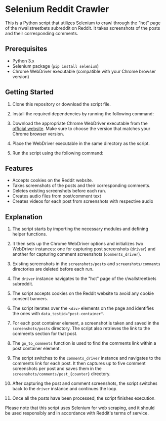 # Selenium Reddit Crawler

This is a Python script that utilizes Selenium to crawl through the "hot" page of the r/wallstreetbets subreddit on Reddit. It takes screenshots of the posts and their corresponding comments.

## Prerequisites

- Python 3.x
- Selenium package (`pip install selenium`)
- Chrome WebDriver executable (compatible with your Chrome browser version)

## Getting Started

1. Clone this repository or download the script file.

2. Install the required dependencies by running the following command:

3. Download the appropriate Chrome WebDriver executable from the [official website](https://sites.google.com/a/chromium.org/chromedriver/downloads). Make sure to choose the version that matches your Chrome browser version.

4. Place the WebDriver executable in the same directory as the script.

5. Run the script using the following command:



## Features

- Accepts cookies on the Reddit website.
- Takes screenshots of the posts and their corresponding comments.
- Deletes existing screenshots before each run.
- Creates audio files from post/comment text
- Creates videos for each post from screenshots with respective audio

## Explanation

1. The script starts by importing the necessary modules and defining helper functions.

2. It then sets up the Chrome WebDriver options and initializes two WebDriver instances: one for capturing post screenshots (`driver`) and another for capturing comment screenshots (`comments_driver`).

3. Existing screenshots in the `screenshots/posts` and `screenshots/comments` directories are deleted before each run.

4. The `driver` instance navigates to the "hot" page of the r/wallstreetbets subreddit.

5. The script accepts cookies on the Reddit website to avoid any cookie consent banners.

6. The script iterates over the `<div>` elements on the page and identifies the ones with `data_testid="post-container"`.

7. For each post container element, a screenshot is taken and saved in the `screenshots/posts` directory. The script also retrieves the link to the comments section for that post.

8. The `go_to_comments` function is used to find the comments link within a post container element.

9. The script switches to the `comments_driver` instance and navigates to the comments link for each post. It then captures up to five comment screenshots per post and saves them in the `screenshots/comments/post_{counter}` directory.

10. After capturing the post and comment screenshots, the script switches back to the `driver` instance and continues the loop.

11. Once all the posts have been processed, the script finishes execution.

Please note that this script uses Selenium for web scraping, and it should be used responsibly and in accordance with Reddit's terms of service.
